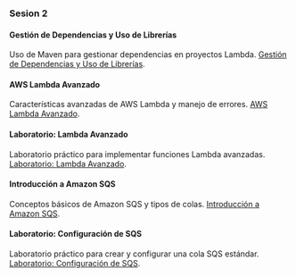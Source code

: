 ### Sesion 2

#### Gestión de Dependencias y Uso de Librerías
Uso de Maven para gestionar dependencias en proyectos Lambda. [Gestión de Dependencias y Uso de Librerías](gestion_dependencias.md).

#### AWS Lambda Avanzado
Características avanzadas de AWS Lambda y manejo de errores. [AWS Lambda Avanzado](lambda_avanzado.md).

#### Laboratorio: Lambda Avanzado
Laboratorio práctico para implementar funciones Lambda avanzadas. [Laboratorio: Lambda Avanzado](laboratorio_avanzado.md).

#### Introducción a Amazon SQS
Conceptos básicos de Amazon SQS y tipos de colas. [Introducción a Amazon SQS](introduccion_sqs.md).

#### Laboratorio: Configuración de SQS
Laboratorio práctico para crear y configurar una cola SQS estándar. [Laboratorio: Configuración de SQS](laboratorio_sqs.md).

